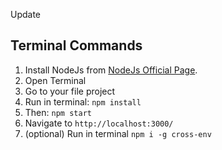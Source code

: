 
Update

## Terminal Commands

1. Install NodeJs from [NodeJs Official Page](https://nodejs.org/en).
2. Open Terminal
3. Go to your file project
4. Run in terminal: ```npm install```
5. Then: ```npm start```
6. Navigate to `http://localhost:3000/`
7. (optional) Run in terminal `npm i -g cross-env`


